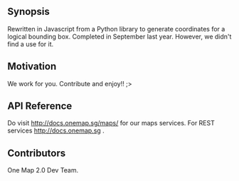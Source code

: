 ## Synopsis

Rewritten in Javascript from a Python library to generate coordinates for a logical bounding box.
Completed in September last year. However, we didn't find a use for it. 


## Motivation

We work for you. Contribute and enjoy!! ;>

## API Reference

Do visit http://docs.onemap.sg/maps/ for our maps services. For REST services http://docs.onemap.sg .


## Contributors

One Map 2.0 Dev Team. 
